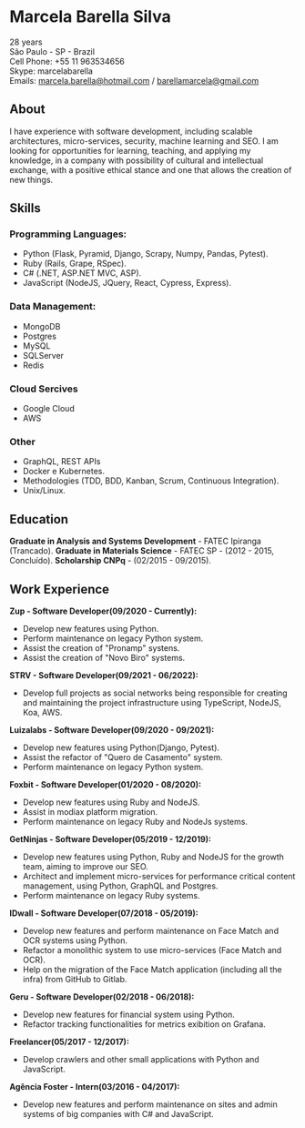 # Marcela Barella Silva

28 years  
São Paulo - SP - Brazil  
Cell Phone: +55 11 963534656  
Skype: marcelabarella  
Emails: marcela.barella@hotmail.com / barellamarcela@gmail.com  

## About

I have experience with software development, including scalable architectures, micro-services, security, machine learning and SEO.
I am looking for opportunities for learning, teaching, and applying my knowledge, in a company with possibility of cultural and intellectual exchange, with a positive ethical stance and one that allows the creation of new things.


## Skills

### Programming Languages:
- Python (Flask, Pyramid, Django, Scrapy, Numpy, Pandas, Pytest).
- Ruby (Rails, Grape, RSpec).
- C# (.NET, ASP.NET MVC, ASP).
- JavaScript (NodeJS, JQuery, React, Cypress, Express).

### Data Management:
- MongoDB
- Postgres
- MySQL
- SQLServer
- Redis

### Cloud Sercives
- Google Cloud
- AWS

### Other
- GraphQL, REST APIs
- Docker e Kubernetes.
- Methodologies (TDD, BDD, Kanban, Scrum, Continuous Integration).
- Unix/Linux.


## Education
**Graduate in Analysis and Systems Development** - FATEC Ipiranga (Trancado).
**Graduate in Materials Science** - FATEC SP - (2012 - 2015, Concluído).
**Scholarship CNPq** - (02/2015 - 09/2015).


## Work Experience

**Zup - Software Developer(09/2020 - Currently):**
- Develop new features using Python.
- Perform maintenance on legacy Python system.
- Assist the creation of "Pronamp" systens.
- Assist the creation of "Novo Biro" systems.

**STRV - Software Developer(09/2021 - 06/2022):**
- Develop full projects as social networks being responsible for creating and maintaining the project infrastructure using TypeScript, NodeJS, Koa, AWS.

**Luizalabs - Software Developer(09/2020 - 09/2021):**
- Develop new features using Python(Django, Pytest).
- Assist the refactor of "Quero de Casamento" system.
- Perform maintenance on legacy Python system.

**Foxbit - Software Developer(01/2020 - 08/2020):**
- Develop new features using Ruby and NodeJS.
- Assist in modiax platform migration.
- Perform maintenance on legacy Ruby and NodeJs systems.

**GetNinjas - Software Developer(05/2019 - 12/2019):**
- Develop new features using Python, Ruby and NodeJS for the growth team, aiming to improve our SEO.
- Architect and implement micro-services for performance critical content management, using Python, GraphQL and Postgres.
- Perform maintenance on legacy Ruby systems.

**IDwall - Software Developer(07/2018 - 05/2019):**
- Develop new features and perform maintenance on Face Match and OCR systems using Python.
- Refactor a monolithic system to use micro-services (Face Match and OCR).
- Help on the migration of the Face Match application (including all the infra) from GitHub to Gitlab.

**Geru - Software Developer(02/2018 - 06/2018):**
- Develop new features for financial system using Python.
- Refactor tracking functionalities for metrics exibition on Grafana.

**Freelancer(05/2017 - 12/2017):**
- Develop crawlers and other small applications with Python and JavaScript.

**Agência Foster - Intern(03/2016 - 04/2017):**
- Develop new features and perform maintenance on sites and admin systems of big companies with C# and JavaScript.
